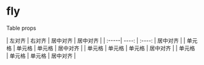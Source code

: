 # fly
Table props

| 左对齐 | 右对齐 | 居中对齐 | 居中对齐 |
| :-----| ----: | :----: | 居中对齐 |
| 单元格 | 单元格 | 单元格 | 居中对齐 |
| 单元格 | 单元格 | 单元格 | 居中对齐 |
| 单元格 | 单元格 | 单元格 | 居中对齐 | 
